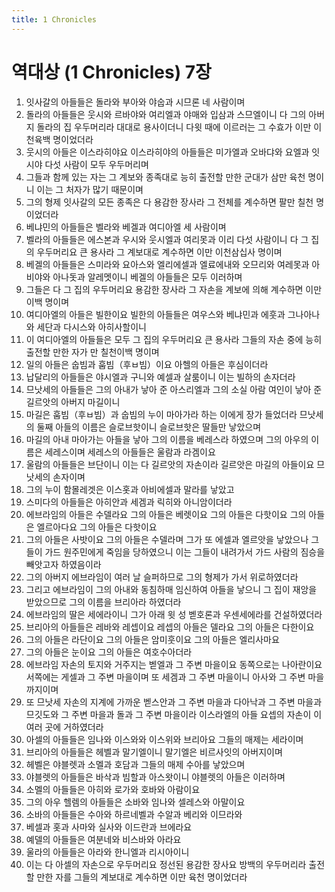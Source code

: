 ```yaml
---
title: 1 Chronicles
---
```


# 역대상 (1 Chronicles) 7장
1. 잇사갈의 아들들은 돌라와 부아와 야숩과 시므론 네 사람이며
1. 돌라의 아들들은 웃시와 르바야와 여리엘과 야매와 입삼과 스므엘이니 다 그의 아버지 돌라의 집 우두머리라 대대로 용사이더니 다윗 때에 이르러는 그 수효가 이만 이천육백 명이었더라
1. 웃시의 아들은 이스라히야요 이스라히야의 아들들은 미가엘과 오바댜와 요엘과 잇시야 다섯 사람이 모두 우두머리며
1. 그들과 함께 있는 자는 그 계보와 종족대로 능히 출전할 만한 군대가 삼만 육천 명이니 이는 그 처자가 많기 때문이며
1. 그의 형제 잇사갈의 모든 종족은 다 용감한 장사라 그 전체를 계수하면 팔만 칠천 명이었더라
1. 베냐민의 아들들은 벨라와 베겔과 여디아엘 세 사람이며
1. 벨라의 아들들은 에스본과 우시와 웃시엘과 여리못과 이리 다섯 사람이니 다 그 집의 우두머리요 큰 용사라 그 계보대로 계수하면 이만 이천삼십사 명이며
1. 베겔의 아들들은 스미라와 요아스와 엘리에셀과 엘료에내와 오므리와 여레못과 아비야와 아나돗과 알레멧이니 베겔의 아들들은 모두 이러하며
1. 그들은 다 그 집의 우두머리요 용감한 장사라 그 자손을 계보에 의해 계수하면 이만 이백 명이며
1. 여디아엘의 아들은 빌한이요 빌한의 아들들은 여우스와 베냐민과 에훗과 그나아나와 세단과 다시스와 아히사할이니
1. 이 여디아엘의 아들들은 모두 그 집의 우두머리요 큰 용사라 그들의 자손 중에 능히 출전할 만한 자가 만 칠천이백 명이며
1. 일의 아들은 숩빔과 훕빔（후ㅂ빔）이요 아헬의 아들은 후심이더라
1. 납달리의 아들들은 야시엘과 구니와 예셀과 살룸이니 이는 빌하의 손자더라
1. 므낫세의 아들들은 그의 아내가 낳아 준 아스리엘과 그의 소실 아람 여인이 낳아 준 길르앗의 아버지 마길이니
1. 마길은 훕빔（후ㅂ빔）과 숩빔의 누이 마아가라 하는 이에게 장가 들었더라 므낫세의 둘째 아들의 이름은 슬로브핫이니 슬로브핫은 딸들만 낳았으며
1. 마길의 아내 마아가는 아들을 낳아 그의 이름을 베레스라 하였으며 그의 아우의 이름은 세레스이며 세레스의 아들들은 울람과 라겜이요
1. 울람의 아들들은 브단이니 이는 다 길르앗의 자손이라 길르앗은 마길의 아들이요 므낫세의 손자이며
1. 그의 누이 함몰레겟은 이스홋과 아비에셀과 말라를 낳았고
1. 스미다의 아들들은 아히안과 세겜과 릭히와 아니암이더라
1. 에브라임의 아들은 수델라요 그의 아들은 베렛이요 그의 아들은 다핫이요 그의 아들은 엘르아다요 그의 아들은 다핫이요
1. 그의 아들은 사밧이요 그의 아들은 수델라며 그가 또 에셀과 엘르앗을 낳았으나 그들이 가드 원주민에게 죽임을 당하였으니 이는 그들이 내려가서 가드 사람의 짐승을 빼앗고자 하였음이라
1. 그의 아버지 에브라임이 여러 날 슬퍼하므로 그의 형제가 가서 위로하였더라
1. 그리고 에브라임이 그의 아내와 동침하매 임신하여 아들을 낳으니 그 집이 재앙을 받았으므로 그의 이름을 브리아라 하였더라
1. 에브라임의 딸은 세에라이니 그가 아래 윗 성 벧호론과 우센세에라를 건설하였더라
1. 브리아의 아들들은 레바와 레셉이요 레셉의 아들은 델라요 그의 아들은 다한이요
1. 그의 아들은 라단이요 그의 아들은 암미훗이요 그의 아들은 엘리사마요
1. 그의 아들은 눈이요 그의 아들은 여호수아더라
1. 에브라임 자손의 토지와 거주지는 벧엘과 그 주변 마을이요 동쪽으로는 나아란이요 서쪽에는 게셀과 그 주변 마을이며 또 세겜과 그 주변 마을이니 아사와 그 주변 마을까지이며
1. 또 므낫세 자손의 지계에 가까운 벧스안과 그 주변 마을과 다아낙과 그 주변 마을과 므깃도와 그 주변 마을과 돌과 그 주변 마을이라 이스라엘의 아들 요셉의 자손이 이 여러 곳에 거하였더라
1. 아셀의 아들들은 임나와 이스와와 이스위와 브리아요 그들의 매제는 세라이며
1. 브리아의 아들들은 헤벨과 말기엘이니 말기엘은 비르사잇의 아버지이며
1. 헤벨은 야블렛과 소멜과 호담과 그들의 매제 수아를 낳았으며
1. 야블렛의 아들들은 바삭과 빔할과 아스왓이니 야블렛의 아들은 이러하며
1. 소멜의 아들들은 아히와 로가와 호바와 아람이요
1. 그의 아우 헬렘의 아들들은 소바와 임나와 셀레스와 아말이요
1. 소바의 아들들은 수아와 하르네벨과 수알과 베리와 이므라와
1. 베셀과 홋과 사마와 실사와 이드란과 브에라요
1. 예델의 아들들은 여분네와 비스바와 아라요
1. 울라의 아들들은 아라와 한니엘과 리시아이니
1. 이는 다 아셀의 자손으로 우두머리요 정선된 용감한 장사요 방백의 우두머리라 출전할 만한 자를 그들의 계보대로 계수하면 이만 육천 명이었더라
